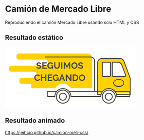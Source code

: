 # Camión de Mercado Libre
Reproduciendo el camión Mercado Libre usando solo HTML y CSS

## Resultado estático
![Resultado](https://raw.githubusercontent.com/jeihcio/camion-meli-css/main/assets/resultado-estatico.png)

## Resultado animado
https://jeihcio.github.io/camion-meli-css/
